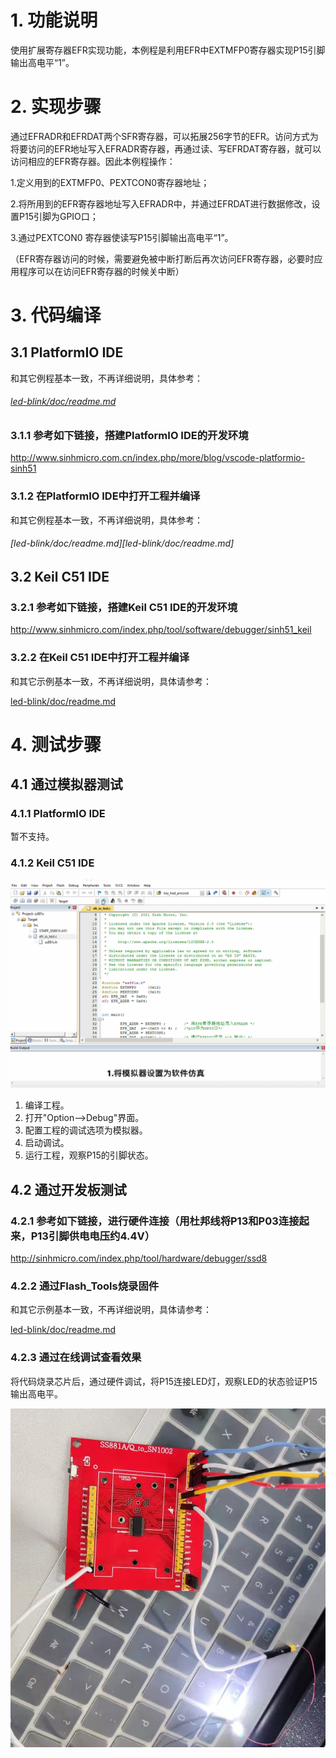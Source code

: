 # 1. 功能说明
使用扩展寄存器EFR实现功能，本例程是利用EFR中EXTMFP0寄存器实现P15引脚输出高电平“1”。

# 2. 实现步骤

通过EFRADR和EFRDAT两个SFR寄存器，可以拓展256字节的EFR。访问方式为将要访问的EFR地址写入EFRADR寄存器，再通过读、写EFRDAT寄存器，就可以访问相应的EFR寄存器。因此本例程操作：

1.定义用到的EXTMFP0、PEXTCON0寄存器地址；

2.将所用到的EFR寄存器地址写入EFRADR中，并通过EFRDAT进行数据修改，设置P15引脚为GPIO口；

3.通过PEXTCON0 寄存器使读写P15引脚输出高电平“1”。

（EFR寄存器访问的时候，需要避免被中断打断后再次访问EFR寄存器，必要时应用程序可以在访问EFR寄存器的时候关中断）

# 3. 代码编译

## 3.1 PlatformIO IDE

和其它例程基本一致，不再详细说明，具体参考：

###### [led-blink/doc/readme.md](../../led-blink/doc/readme.md)

### 3.1.1 参考如下链接，搭建PlatformIO IDE的开发环境

http://www.sinhmicro.com.cn/index.php/more/blog/vscode-platformio-sinh51

### 3.1.2 在PlatformIO IDE中打开工程并编译

和其它例程基本一致，不再详细说明，具体参考：

###### [led-blink/doc/readme.md][led-blink/doc/readme.md]

## 3.2 Keil C51 IDE

### 3.2.1 参考如下链接，搭建Keil C51 IDE的开发环境

http://www.sinhmicro.com/index.php/tool/software/debugger/sinh51_keil

### 3.2.2 在Keil C51 IDE中打开工程并编译

和其它示例基本一致，不再详细说明，具体请参考：

[led-blink/doc/readme.md](../../led-blink/doc/readme.md)

# 4. 测试步骤

## 4.1 通过模拟器测试
### 4.1.1 PlatformIO IDE

暂不支持。

### 4.1.2 Keil C51 IDE

![image](./efr_io_test-simulator.gif)

1. 编译工程。
2. 打开"Option-->Debug"界面。
3. 配置工程的调试选项为模拟器。
4. 启动调试。
5. 运行工程，观察P15的引脚状态。

## 4.2 通过开发板测试

### 4.2.1 参考如下链接，进行硬件连接（用杜邦线将P13和P03连接起来，P13引脚供电电压约4.4V）

http://sinhmicro.com/index.php/tool/hardware/debugger/ssd8

### 4.2.2 通过Flash_Tools烧录固件

和其它示例基本一致，不再详细说明，具体请参考：

[led-blink/doc/readme.md](../../led-blink/doc/readme.md)

### 4.2.3 通过在线调试查看效果

将代码烧录芯片后，通过硬件调试，将P15连接LED灯，观察LED的状态验证P15输出高电平。

<img src="./efr_io_test-hardware.jpg" alt="image" style="zoom: 67%;" />



